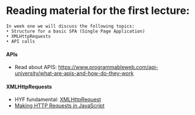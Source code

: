 # Reading material for the first lecture:

```
In week one we will discuss the following topics:
• Structure for a basic SPA (Single Page Application)
• XMLHttpRequests
• API calls
```


#### APIs

- Read about APIS: https://www.programmableweb.com/api-university/what-are-apis-and-how-do-they-work

#### XMLHttpRequests

- HYF fundamental: [XMLHttpRequest](../../../fundamentals/blob/master/fundamentals/XMLHttpRequest.md)
- [Making HTTP Requests in JavaScript](https://www.kirupa.com/html5/making_http_requests_js.htm)
